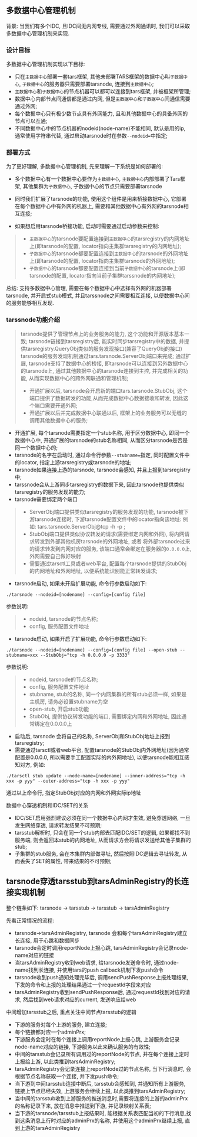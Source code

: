 
## 多数据中心管理机制

背景: 当我们有多个IDC, 且IDC间无内网专线, 需要通过外网通讯时, 我们可以采取多数据中心管理机制来实现.

### 设计目标

多数据中心管理机制实现以下目标:
- 只在`主数据中心`部署一套tars框架, 其他未部署TARS框架的数据中心叫`子数据中心`, `子数据中心`的服务器只需要部署tarsnode, 连接到`主数据中心`;
- `主数据中心`和`子数据中心`的节点机器可以都可以连接到tars框架, 并被框架所管理;
- 数据中心内部节点间通信都是通过内网, 但是`主数据中心`和`子数据中心`间通信需要通过外网;
- 每个数据中心只有极少数节点具有外网能力, 且和其他数据中心的具备外网的节点可以互通;
- 不同数据中心中的节点机器的nodeid(node-name)不能相同, 默认是用的ip, 通常使用字符串代替, 通过启动tarsnode时在参数`--nodeid=`中指定;

### 部署方式

为了更好理解, 多数据中心管理机制, 先来理解一下系统是如何部署的:

- 多个数据中心有一个数据中心要作为`主数据中心`, `主数据中心`内部部署了Tars框架, 其他集群为`子数据中心`, 子数据中心的节点只需要部署tarsnode
- 同时我们扩展了tarsnode的功能, 使用这个组件是用来桥接数据中心, 它部署在每个数据中心中有外网的机器上, 需要和其他数据中心有外网的tarsnode相互连接;

- 如果想启用tarsnode桥接功能, 启动时需要通过启动参数来控制:
>- `主数据中心`的tarsnode要配置连接到`主数据中心`的tarsregistry的内网地址上(即tarsnode的配置, locator指向主集群tarsregistry的内网地址);
>- `子数据中心`的tarsnode都要配置连接到`主数据中心`的tarsnode的外网地址上(即tarsnode的配置, locator指向主集群tarsnode的外网地址);
>- `子数据中心`的tarsnode都要配置连接到当前`子数据中心`的tarsnode上(即tarsnode的配置, locator指向当前子集群tarssnode的内网地址);

总结: 支持多数据中心管理, 需要在每个数据中心中选择有外网的机器部署tarsnode, 并开启式stub模式, 并且tarssnode之间需要相互连接, 以便数据中心间的服务能够相互发现.

### tarssnode功能介绍
> tarsnode提供了管理节点上的业务服务的能力, 这个功能和开源版本基本一致;
> tarsnode链接到tarsregistry后, 能实时同步tarsregistry中的数据, 并提供tarsregistry.QueryObj类似的服务发现接口(兼容了QueryObj的接口)
> tarsnode的服务发现机制通过tars.tarsnode.ServerObj端口来完成;
> 通过扩展, tarsnode支持了数据中心的桥接, 即tarsnode可以连接到另外数据中心的tarsnode上, 通过其他数据中心的tarsnode连接到主控, 并完成相关的功能, 从而实现数据中心的跨外网联通和管理机制;
>- 开通扩展以后, tarsnode会开启新的端口tars.tarsnode.StubObj, 这个端口提供了数据转发的功能,从而完成数据中心数据接收和转发, 因此这个端口需要开通外网;
>- 开通扩展以后并完成数据中心联通以后, 框架上的业务服务可以无缝的调用其他数据中心的服务;
- 开通扩展, 每个tarsnode需要指定一个stub名称, 用于区分数据中心, 即同一个数据中心中, 开通扩展的tarsnode的stub名称相同, 从而区分tarsnode是否是同一个数据中心的;
- tarsnode的名字在启动时, 通过命令行参数`--stubname=`指定, 同时配置文件中的locator, 指定上游tarsregistry或tarsnode的地址;
- tarsnode如果连接上游的tarsnode, tarsnode会感知, 并且上报到tarsregistry中;
- tarssnode会从上游同步tarsregistry的数据下来, 因此tarsnode也提供类似tarsregistry的服务发现的能力;
- tarsnode需要绑定两个端口
>- ServerObj端口提供类似tarsregistry的服务发现的功能, tarsnode被下游tarsnode连接时, 下游tarsnode配置文件中的locator指向该地址: 例如: tars.tarsnode.ServerObj@tcp -h -p ;
>- StubObj端口提供类似协议转发的请求(需要绑定内网和外网), 将内网请求转发到外部其他机房tarsnode的外网地址, 或者 将外部tarsnode过来的请求转发到内网对应的服务, 该端口通常会绑定在服务器的`0.0.0.0`上, 外网需要自己做好映射
>- 需要通过tarsctl工具或者web平台, 配置每个tarsnode提供的StubObj的内网地址和外网地址, 以便系统能识别能正常转发请求;

- tarsnode启动, 如果未开启扩展功能, 命令行参数启动如下:
```
./tarsnode --nodeid=[nodename] --config=[config file]
```
参数说明:
>- nodeid, tarsnode的节点名称;
>- config, 服务配置文件地址

- tarsnode启动, 如果开启了扩展功能, 命令行参数启动如下:
```
./tarsnode --nodeid=[nodename] --config=[config file] --open-stub --stubname=xxx --StubObj="tcp -h 0.0.0.0 -p 3333" 
```
参数说明:
>- nodeid, tarsnode的节点名称;
>- config, 服务配置文件地址
>- stubname, stub的名称, 同一个内网集群的所有stub必须一样, 如果是主机房, 请务必设置stubname为空
>- open-stub, 开启stub功能
>- StubObj, 提供协议转发功能的端口, 需要绑定内网和外网地址, 因此通常绑定在0.0.0.0上

- 启动后, tarsnode 会将自己的名称, ServerObj和StubObj地址上报到tarsregistry;
- 需要通过tarsctl或者web平台, 配置tarsnode的StubObj内外网地址(因为通常配置是0.0.0.0, 所以需要手工配置实际的内外网地址), 以便tarsnode能相互感知对方, 例如:
```shell
./tarsctl stub update --node-name=[nodename] --inner-address="tcp -h xxx -p yyy" --outer-address="tcp -h xxx -p yyy"
```
通过以上命令行, 指定StubObj对应的内网和外网实际ip地址

数据中心穿透机制和IDC/SET的关系
- IDC/SET启用强烈建议必须在同一个数据中心内网才生效, 避免穿透网络, 一旦发生网络穿透, 请求转发结果不可预期;
- tarsstub解析时, 只会在同一个stub内部去匹配IDC/SET的逻辑, 如果都找不到服务端, 则会返回本stub的内网地址, 从而请求方会将请求发送给其他子集群的stub;
- 子集群的stub服务, 会在本集群内部做寻址, 然后按照IDC逻辑去寻址转发, 从而丢失了SET的属性, 带来结果的不可预期;


## tarsnode穿透tarsstub到tarsAdminRegistry的长连接实现机制

整个链条如下: tarsnode -> tarsstub -> tarsstub -> tarsAdminRegistry

先看正常情况的流程:
- tarsnode->tarsAdminRegistry, tarsnode 会和每个tarsAdminRegistry建立长连接, 用于心跳和数据同步
- tarsnode会定时调用reportNode上报心跳, tarsAdminRegistry会记录node-name对应的链接
- 当tarsAdminRegistry收到web请求, 给tarsnode发送命令时, 通过node-name找到长连接, 并使用tars的push callback机制下发push命令
- tarsnode收到push通知处理完毕后, 调用sendPushResponse上报处理结果, 下发的命令和上报的处理结果通过一个requestId字段来对应
- tarsAdminRegistry收到sendPushResponse后, 通过requestId找到对应的请求, 然后找到web请求对应的current, 发送响应给web

中间增加tarsstub之后, 重点关注中间节点tarsstub的逻辑
- 下游的服务对每个上游的服务, 建立连接;
- 每个链接都对应一个adminPrx;
- 下游服务会定时在每个连接上调用reportNode上报心跳, 上游服务会记录node-name对应的链接, 下游服务以此来确认服务的有效性;
- 中间的tarsstub会记录所有调用过的reportNode的节点, 并在每个连接上定时上报给上游, 以此类推到tarsAdminRegistry;
- tarsAdminRegistry会记录连接上reportNode过的节点名称, 当下行消息时, 会根据节点名称获取一个连接, 并下发push命令;
- 当下游到中间tarsstub连接中断后, tarsstub会感知到, 并通知所有上游服务, 链接上节点已经失效, 上游服务会继续上报, 以此类推到tarsAdminRegistry;
- 当中间的tarsstub收到上游服务的推送消息时,需要将连接的上游的adminPrx的名称记录下来, 放在消息中推送到下游, 并记录映射关系表;
- 当下游的tarsnode/tarsstub上报结果时, 能根据关系表匹配当初的下行消息,找到这条消息上行时对应的adminPrx的名称, 并使用这个adminPrx继续上报, 直到上游的tarsAdminRegistry
 